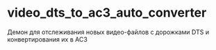# video_dts_to_ac3_auto_converter
Демон для отслеживания новых видео-файлов с дорожками DTS и конвертирования их в AC3

